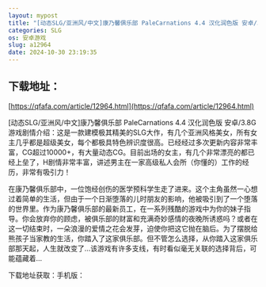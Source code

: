 ```yaml
---
layout: mypost
title: "[动态SLG/亚洲风/中文]康乃馨俱乐部 PaleCarnations 4.4 汉化润色版 安卓/3.8G"
categories: SLG
os: 安卓游戏
slug: a12964
date: 2024-10-30 23:19:35
---
```


## 下载地址：

[https://qfafa.com/article/12964.html](https://qfafa.com/article/12964.html)

\[动态SLG/亚洲风/中文\]康乃馨俱乐部 PaleCarnations 4.4 汉化润色版 安卓/3.8G
游戏剧情介绍：这是一款建模极其精美的SLG大作，有几个亚洲风格美女，所有女主几乎都是超级美女，每个都极具特色辨识度很高。已经经过多次更新内容非常丰富，CG超过10000+，有大量动态CG。目前出场的女主，有几个非常漂亮的都已经上垒了，H剧情非常丰富，讲述男主在一家高级私人会所（你懂的）工作的经历，非常有吸引力！

在康乃馨俱乐部中，一位饱经创伤的医学预科学生走了进来。这个主角虽然一心想过着简单的生活，但由于一个日渐堕落的儿时朋友的影响，他被吸引到了一个堕落的世界里。作为康乃馨俱乐部的最新员工，在一系列残酷的游戏中为你的妹子指导。你会放弃你的顾虑，被俱乐部的财富和充满奇妙感情的夜晚所诱惑吗？或者在这一切结束时，一朵浪漫的爱情之花会发芽，迫使你把这它抛在脑后。为了摆脱给熊孩子当家教的生活，你踏入了这家俱乐部。但不管怎么选择，从你踏入这家俱乐部那天起，人生就改变了…该游戏有许多支线，有时看似毫无关联的选择背后，可能蕴藏着…

下载地址获取：手机版：